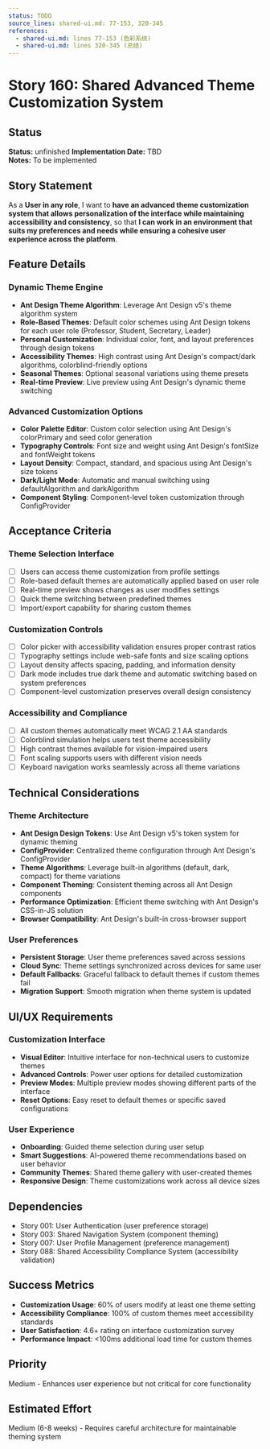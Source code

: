 ```yaml
---
status: TODO
source_lines: shared-ui.md: 77-153, 320-345
references:
  - shared-ui.md: lines 77-153 (色彩系统)
  - shared-ui.md: lines 320-345 (总结)
---
```

# Story 160: Shared Advanced Theme Customization System

## Status
**Status:** unfinished
**Implementation Date:** TBD  
**Notes:** To be implemented

## Story Statement
As a **User in any role**, I want to **have an advanced theme customization system that allows personalization of the interface while maintaining accessibility and consistency**, so that **I can work in an environment that suits my preferences and needs while ensuring a cohesive user experience across the platform**.

## Feature Details

### Dynamic Theme Engine
- **Ant Design Theme Algorithm**: Leverage Ant Design v5's theme algorithm system
- **Role-Based Themes**: Default color schemes using Ant Design tokens for each user role (Professor, Student, Secretary, Leader)
- **Personal Customization**: Individual color, font, and layout preferences through design tokens
- **Accessibility Themes**: High contrast using Ant Design's compact/dark algorithms, colorblind-friendly options
- **Seasonal Themes**: Optional seasonal variations using theme presets
- **Real-time Preview**: Live preview using Ant Design's dynamic theme switching

### Advanced Customization Options
- **Color Palette Editor**: Custom color selection using Ant Design's colorPrimary and seed color generation
- **Typography Controls**: Font size and weight using Ant Design's fontSize and fontWeight tokens
- **Layout Density**: Compact, standard, and spacious using Ant Design's size tokens
- **Dark/Light Mode**: Automatic and manual switching using defaultAlgorithm and darkAlgorithm
- **Component Styling**: Component-level token customization through ConfigProvider

## Acceptance Criteria

### Theme Selection Interface
- [ ] Users can access theme customization from profile settings
- [ ] Role-based default themes are automatically applied based on user role
- [ ] Real-time preview shows changes as user modifies settings
- [ ] Quick theme switching between predefined themes
- [ ] Import/export capability for sharing custom themes

### Customization Controls
- [ ] Color picker with accessibility validation ensures proper contrast ratios
- [ ] Typography settings include web-safe fonts and size scaling options
- [ ] Layout density affects spacing, padding, and information density
- [ ] Dark mode includes true dark theme and automatic switching based on system preferences
- [ ] Component-level customization preserves overall design consistency

### Accessibility and Compliance
- [ ] All custom themes automatically meet WCAG 2.1 AA standards
- [ ] Colorblind simulation helps users test theme accessibility
- [ ] High contrast themes available for vision-impaired users
- [ ] Font scaling supports users with different vision needs
- [ ] Keyboard navigation works seamlessly across all theme variations

## Technical Considerations

### Theme Architecture
- **Ant Design Design Tokens**: Use Ant Design v5's token system for dynamic theming
- **ConfigProvider**: Centralized theme configuration through Ant Design's ConfigProvider
- **Theme Algorithms**: Leverage built-in algorithms (default, dark, compact) for theme variations
- **Component Theming**: Consistent theming across all Ant Design components
- **Performance Optimization**: Efficient theme switching with Ant Design's CSS-in-JS solution
- **Browser Compatibility**: Ant Design's built-in cross-browser support

### User Preferences
- **Persistent Storage**: User theme preferences saved across sessions
- **Cloud Sync**: Theme settings synchronized across devices for same user
- **Default Fallbacks**: Graceful fallback to default themes if custom themes fail
- **Migration Support**: Smooth migration when theme system is updated

## UI/UX Requirements

### Customization Interface
- **Visual Editor**: Intuitive interface for non-technical users to customize themes
- **Advanced Controls**: Power user options for detailed customization
- **Preview Modes**: Multiple preview modes showing different parts of the interface
- **Reset Options**: Easy reset to default themes or specific saved configurations

### User Experience
- **Onboarding**: Guided theme selection during user setup
- **Smart Suggestions**: AI-powered theme recommendations based on user behavior
- **Community Themes**: Shared theme gallery with user-created themes
- **Responsive Design**: Theme customizations work across all device sizes

## Dependencies
- Story 001: User Authentication (user preference storage)
- Story 003: Shared Navigation System (component theming)
- Story 007: User Profile Management (preference management)
- Story 088: Shared Accessibility Compliance System (accessibility validation)

## Success Metrics
- **Customization Usage**: 60% of users modify at least one theme setting
- **Accessibility Compliance**: 100% of custom themes meet accessibility standards
- **User Satisfaction**: 4.6+ rating on interface customization survey
- **Performance Impact**: <100ms additional load time for custom themes

## Priority
Medium - Enhances user experience but not critical for core functionality

## Estimated Effort
Medium (6-8 weeks) - Requires careful architecture for maintainable theming system
